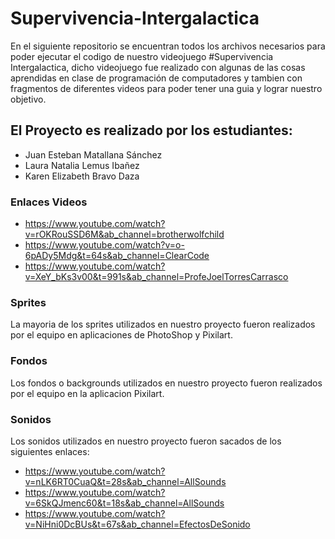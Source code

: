 # Supervivencia-Intergalactica
 En el siguiente repositorio se encuentran todos los archivos necesarios para poder ejecutar el codigo de nuestro videojuego #Supervivencia Intergalactica, dicho videojuego fue realizado con algunas de las cosas aprendidas en clase de programación de computadores y tambien con fragmentos de diferentes videos para poder tener una guia y lograr nuestro objetivo.
 
## El Proyecto es realizado por los estudiantes:
 - Juan Esteban Matallana Sánchez
 - Laura Natalia Lemus Ibañez
 - Karen Elizabeth Bravo Daza
 
### Enlaces Videos
  - https://www.youtube.com/watch?v=rOKRouSSD6M&ab_channel=brotherwolfchild
  - https://www.youtube.com/watch?v=o-6pADy5Mdg&t=64s&ab_channel=ClearCode
  - https://www.youtube.com/watch?v=XeY_bKs3v00&t=991s&ab_channel=ProfeJoelTorresCarrasco
  
### Sprites
 La mayoria de los sprites utilizados en nuestro proyecto fueron realizados por el equipo en aplicaciones de PhotoShop y Pixilart.
 
### Fondos
 Los fondos o backgrounds utilizados en nuestro proyecto fueron realizados por el equipo en la aplicacion Pixilart.
 
### Sonidos
 Los sonidos utilizados en nuestro proyecto fueron sacados de los siguientes enlaces:
  - https://www.youtube.com/watch?v=nLK6RT0CuaQ&t=28s&ab_channel=AllSounds
  - https://www.youtube.com/watch?v=6SkQJmenc60&t=18s&ab_channel=AllSounds
  - https://www.youtube.com/watch?v=NiHni0DcBUs&t=67s&ab_channel=EfectosDeSonido
